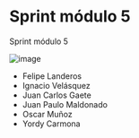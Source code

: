 # Sprint módulo 5
Sprint módulo 5

![image](https://github.com/osmunozb/sprint_modulo_5/assets/102986907/0d7c46ff-ab0c-4fc1-ab46-8db222576c90)

<ul>
 <li>Felipe Landeros</li>
 <li>Ignacio Velásquez</li>
 <li>Juan Carlos Gaete</li>
 <li>Juan Paulo Maldonado</li>
 <li>Oscar Muñoz</li>
 <li>Yordy Carmona</li>
</ul>


